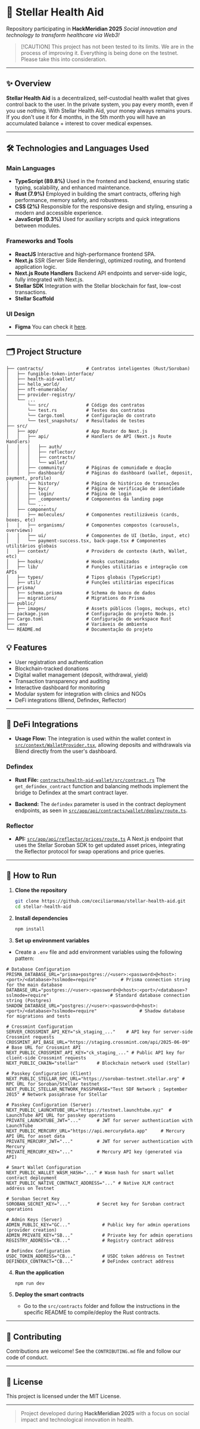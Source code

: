 # 💉 Stellar Health Aid

Repository participating in **HackMeridian 2025**
*Social innovation and technology to transform healthcare via Web3\!*

> [\!CAUTION]
> This project has not been tested to its limits. We are in the process of improving it. Everything is being done on the testnet.
> Please take this into consideration.

-----

## ✨ Overview

**Stellar Health Aid** is a decentralized, self-custodial health wallet that gives control back to the user. In the private system, you pay every month, even if you use nothing. With Stellar Health Aid, your money always remains yours. If you don't use it for 4 months, in the 5th month you will have an accumulated balance + interest to cover medical expenses.

-----

## 🛠️ Technologies and Languages Used

### Main Languages

  - **TypeScript (89.8%)**
    Used in the frontend and backend, ensuring static typing, scalability, and enhanced maintenance.
  - **Rust (7.9%)**
    Employed in building the smart contracts, offering high performance, memory safety, and robustness.
  - **CSS (2%)**
    Responsible for the responsive design and styling, ensuring a modern and accessible experience.
  - **JavaScript (0.3%)**
    Used for auxiliary scripts and quick integrations between modules.

### Frameworks and Tools

  - **ReactJS**
    Interactive and high-performance frontend SPA.
  - **Next.js**
    SSR (Server Side Rendering), optimized routing, and frontend application logic.
  - **Next.js Route Handlers**
    Backend API endpoints and server-side logic, fully integrated with Next.js.
  - **Stellar SDK**
    Integration with the Stellar blockchain for fast, low-cost transactions.
  - **Stellar Scaffold**

### UI Design
  - **Figma**
    You can check it [here](https://www.figma.com/design/WbyQH5ocVgD5eb8FzYKr5J/Stellar-Health-Aid?node-id=0-1&p=f&t=BBMlX52xrA3cKqKD-0).

-----

## 🗂️ Project Structure

```
├── contracts/                # Contratos inteligentes (Rust/Soroban)
│   ├── fungible-token-interface/
│   ├── health-aid-wallet/
│   ├── hello_world/
│   ├── nft-enumerable/
│   ├── provider-registry/
│   └── ...
│       └── src/              # Código dos contratos
│       └── test.rs           # Testes dos contratos
│       └── Cargo.toml        # Configuração do contrato
│       └── test_snapshots/   # Resultados de testes
├── src/
│   ├── app/                  # App Router do Next.js
│   │   ├── api/              # Handlers de API (Next.js Route Handlers)
│   │   │   ├── auth/
│   │   │   ├── reflector/
│   │   │   ├── contracts/
│   │   │   └── wallet/
│   │   ├── community/        # Páginas de comunidade e doação
│   │   ├── dashboard/        # Páginas do dashboard (wallet, deposit, payment, profile)
│   │   ├── history/          # Página de histórico de transações
│   │   ├── kyc/              # Página de verificação de identidade
│   │   ├── login/            # Página de login
│   │   ├── _components/      # Componentes da landing page
│   │   └── ...
│   ├── components/
│   │   ├── molecules/        # Componentes reutilizáveis (cards, boxes, etc)
│   │   ├── organisms/        # Componentes compostos (carousels, overviews)
│   │   ├── ui/               # Componentes de UI (botão, input, etc)
│   │   └── payment-success.tsx, back-page.tsx # Componentes utilitários globais
│   ├── context/              # Providers de contexto (Auth, Wallet, etc)
│   ├── hooks/                # Hooks customizados
│   ├── lib/                  # Funções utilitárias e integração com APIs
│   ├── types/                # Tipos globais (TypeScript)
│   ├── util/                 # Funções utilitárias específicas
├── prisma/
│   ├── schema.prisma         # Schema do banco de dados
│   ├── migrations/           # Migrations do Prisma
├── public/
│   ├── images/               # Assets públicos (logos, mockups, etc)
├── package.json              # Configuração do projeto Node.js
├── Cargo.toml                # Configuração do workspace Rust
├── .env                      # Variáveis de ambiente
└── README.md                 # Documentação do projeto
```

## 💡 Features

  - User registration and authentication
  - Blockchain-tracked donations
  - Digital wallet management (deposit, withdrawal, yield)
  - Transaction transparency and auditing
  - Interactive dashboard for monitoring
  - Modular system for integration with clinics and NGOs
  - DeFi integrations (Blend, Defindex, Reflector)

-----

## 🤝 DeFi Integrations

  - **Usage Flow:**
    The integration is used within the wallet context in [`src/context/WalletProvider.tsx`](https://www.google.com/search?q=src/context/WalletProvider.tsx), allowing deposits and withdrawals via Blend directly from the user's dashboard.

### Defindex

  - **Rust File:** [`contracts/health-aid-wallet/src/contract.rs`](https://www.google.com/search?q=contracts/health-aid-wallet/src/contract.rs)
    The `get_defindex_contract` function and balancing methods implement the bridge to Defindex at the smart contract layer.

  - **Backend:**
    The `defindex` parameter is used in the contract deployment endpoints, as seen in [`src/app/api/contracts/wallet/deploy/route.ts`](https://www.google.com/search?q=src/app/api/contracts/wallet/deploy/route.ts).

### Reflector

  - **API:** [`src/app/api/reflector/prices/route.ts`](https://www.google.com/search?q=src/app/api/reflector/prices/route.ts)
    A Next.js endpoint that uses the Stellar Soroban SDK to get updated asset prices, integrating the Reflector protocol for swap operations and price queries.
-----

## 🚦 How to Run

1.  **Clone the repository**

    ```bash
    git clone https://github.com/ceciliaromao/stellar-health-aid.git
    cd stellar-health-aid
    ```

2.  **Install dependencies**

    ```bash
    npm install
    ```

3.  **Set up environment variables**

  - Create a `.env` file and add environment variables using the following pattern:

```properties
# Database Configuration
PRISMA_DATABASE_URL="prisma+postgres://<user>:<password>@<host>:<port>/<database>?sslmode=require"         # Prisma connection string for the main database
DATABASE_URL="postgres://<user>:<password>@<host>:<port>/<database>?sslmode=require"                       # Standard database connection string (Postgres)
SHADOW_DATABASE_URL="postgres://<user>:<password>@<host>:<port>/<database>?sslmode=require"                # Shadow database for migrations and tests

# Crossmint Configuration
SERVER_CROSSMINT_API_KEY="sk_staging_..."    # API key for server-side Crossmint requests
CROSSMINT_API_BASE_URL="https://staging.crossmint.com/api/2025-06-09"      # Base URL for Crossmint API
NEXT_PUBLIC_CROSSMINT_API_KEY="ck_staging_..." # Public API key for client-side Crossmint requests
NEXT_PUBLIC_CHAIN="stellar"       # Blockchain network used (Stellar)

# Passkey Configuration (Client)
NEXT_PUBLIC_STELLAR_RPC_URL="https://soroban-testnet.stellar.org" # RPC URL for Soroban/Stellar testnet
NEXT_PUBLIC_STELLAR_NETWORK_PASSPHRASE="Test SDF Network ; September 2015" # Network passphrase for Stellar

# Passkey Configuration (Server)
NEXT_PUBLIC_LAUNCHTUBE_URL="https://testnet.launchtube.xyz"  # LaunchTube API URL for passkey operations
PRIVATE_LAUNCHTUBE_JWT="..."      # JWT for server authentication with LaunchTube
NEXT_PUBLIC_MERCURY_URL="https://api.mercurydata.app"     # Mercury API URL for asset data
PRIVATE_MERCURY_JWT="..."         # JWT for server authentication with Mercury
PRIVATE_MERCURY_KEY="..."         # Mercury API key (generated via API)

# Smart Wallet Configuration
NEXT_PUBLIC_WALLET_WASM_HASH="..." # Wasm hash for smart wallet contract deployment
NEXT_PUBLIC_NATIVE_CONTRACT_ADDRESS="..." # Native XLM contract address on Testnet

# Soroban Secret Key
SOROBAN_SECRET_KEY="..."          # Secret key for Soroban contract operations

# Admin Keys (Server)
ADMIN_PUBLIC_KEY="GC..."            # Public key for admin operations (provider creation)
ADMIN_PRIVATE_KEY="SB..."           # Private key for admin operations
REGISTRY_ADDRESS="CB..."            # Registry contract address

# DeFindex Configuration
USDC_TOKEN_ADDRESS="CB..."          # USDC token address on Testnet
DEFINDEX_CONTRACT="CB..."           # DeFindex contract address
```

4.  **Run the application**

    ```bash
    npm run dev
    ```

5.  **Deploy the smart contracts**

      - Go to the `src/contracts` folder and follow the instructions in the specific README to compile/deploy the Rust contracts.

-----

## 📝 Contributing

Contributions are welcome\!
See the `CONTRIBUTING.md` file and follow our code of conduct.

-----

## 📄 License

This project is licensed under the MIT License.

-----

> Project developed during **HackMeridian 2025** with a focus on social impact and technological innovation in health.
